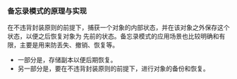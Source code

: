 ### 备忘录模式的原理与实现
在不违背封装原则的前提下，捕获一个对象的内部状态，并在该对象之外保存这个状态，以便之后恢复对象为
先前的状态。备忘录模式的应用场景也比较明确和有限，主要是用来防丢失、撤销、恢复等。
- 一部分是，存储副本以便后期恢复。
- 另一部分是，要在不违背封装原则的前提下，进行对象的备份和恢复。